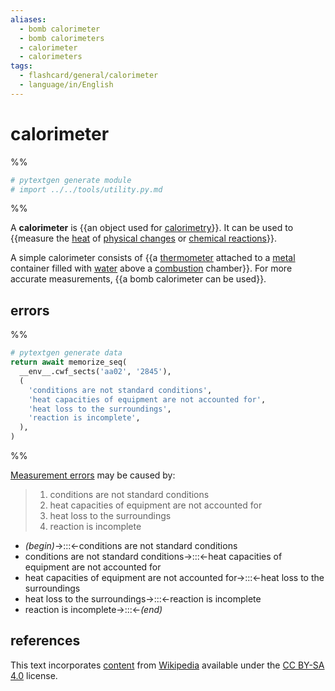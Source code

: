 ```yaml
---
aliases:
  - bomb calorimeter
  - bomb calorimeters
  - calorimeter
  - calorimeters
tags:
  - flashcard/general/calorimeter
  - language/in/English
---
```


# calorimeter

%%

```Python
# pytextgen generate module
# import ../../tools/utility.py.md
```

%%

A __calorimeter__ is {{an object used for [calorimetry](calorimetry.md)}}. It can be used to {{measure the [heat](heat.md) of [physical changes](physical%20change.md) or [chemical reactions](chemical%20reaction.md)}}. <!--SR:!2024-06-04,333,330!2025-07-16,573,310-->

A simple calorimeter consists of {{a [thermometer](thermometer.md) attached to a [metal](metal.md) container filled with [water](water.md) above a [combustion](combustion.md) chamber}}. For more accurate measurements, {{a bomb calorimeter can be used}}. <!--SR:!2024-07-31,313,270!2024-06-02,331,330-->

## errors

%%

```Python
# pytextgen generate data
return await memorize_seq(
  __env__.cwf_sects('aa02', '2845'),
  (
    'conditions are not standard conditions',
    'heat capacities of equipment are not accounted for',
    'heat loss to the surroundings',
    'reaction is incomplete',
  ),
)
```

%%

[Measurement errors](observational%20error.md) may be caused by:

<!--pytextgen generate section="aa02"--><!-- The following content is generated at 2023-04-02T00:29:33.569770+08:00. Any edits will be overridden! -->

> 1. conditions are not standard conditions
> 2. heat capacities of equipment are not accounted for
> 3. heat loss to the surroundings
> 4. reaction is incomplete

<!--/pytextgen-->

<!--pytextgen generate section="2845"--><!-- The following content is generated at 2024-01-04T20:17:51.455468+08:00. Any edits will be overridden! -->

- _(begin)_→:::←conditions are not standard conditions <!--SR:!2024-04-21,27,210!2024-06-03,332,330-->
- conditions are not standard conditions→:::←heat capacities of equipment are not accounted for <!--SR:!2024-04-04,41,250!2024-06-19,174,230-->
- heat capacities of equipment are not accounted for→:::←heat loss to the surroundings <!--SR:!2024-06-05,334,330!2025-11-08,650,310-->
- heat loss to the surroundings→:::←reaction is incomplete <!--SR:!2024-06-01,330,330!2024-06-09,338,330-->
- reaction is incomplete→:::←_(end)_ <!--SR:!2024-05-31,329,330!2024-04-10,84,230-->

<!--/pytextgen-->

## references

This text incorporates [content](https://en.wikipedia.org/wiki/calorimeter) from [Wikipedia](Wikipedia.md) available under the [CC BY-SA 4.0](https://creativecommons.org/licenses/by-sa/4.0/) license.
